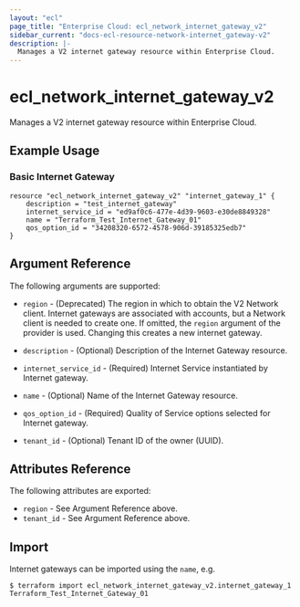 ```yaml
---
layout: "ecl"
page_title: "Enterprise Cloud: ecl_network_internet_gateway_v2"
sidebar_current: "docs-ecl-resource-network-internet_gateway-v2"
description: |-
  Manages a V2 internet gateway resource within Enterprise Cloud.
---
```


# ecl\_network\_internet\_gateway\_v2

Manages a V2 internet gateway resource within Enterprise Cloud.

## Example Usage

### Basic Internet Gateway

```hcl
resource "ecl_network_internet_gateway_v2" "internet_gateway_1" {
    description = "test_internet_gateway"
    internet_service_id = "ed9af0c6-477e-4d39-9603-e30de8849328"
    name = "Terraform_Test_Internet_Gateway_01"
    qos_option_id = "34208320-6572-4578-906d-39185325edb7"
}
```

## Argument Reference

The following arguments are supported:

* `region` - (Deprecated) The region in which to obtain the V2 Network client.
    Internet gateways are associated with accounts, but a Network client is needed to
    create one. If omitted, the `region` argument of the provider is used.
    Changing this creates a new internet gateway.

* `description` - (Optional) Description of the Internet Gateway resource.

* `internet_service_id` - (Required) Internet Service instantiated by Internet gateway.

* `name` - (Optional) Name of the Internet Gateway resource.

* `qos_option_id` - (Required) Quality of Service options selected for Internet gateway.

* `tenant_id` - (Optional) Tenant ID of the owner (UUID).


## Attributes Reference

The following attributes are exported:

* `region` - See Argument Reference above.
* `tenant_id` - See Argument Reference above.

## Import

Internet gateways can be imported using the `name`, e.g.

```
$ terraform import ecl_network_internet_gateway_v2.internet_gateway_1 Terraform_Test_Internet_Gateway_01
```
